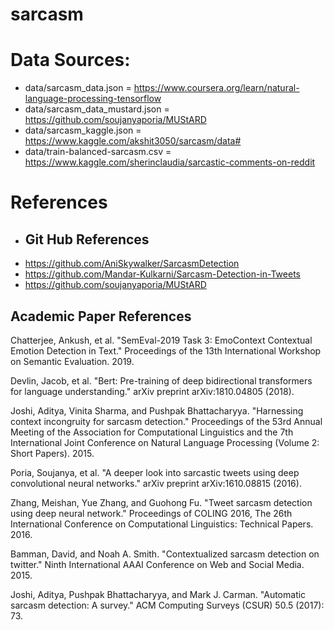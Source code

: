 # sarcasm


# Data Sources:
* data/sarcasm_data.json = https://www.coursera.org/learn/natural-language-processing-tensorflow
* data/sarcasm_data_mustard.json = https://github.com/soujanyaporia/MUStARD
* data/sarcasm_kaggle.json = https://www.kaggle.com/akshit3050/sarcasm/data#
* data/train-balanced-sarcasm.csv = https://www.kaggle.com/sherinclaudia/sarcastic-comments-on-reddit

# References

* ## Git Hub References
* https://github.com/AniSkywalker/SarcasmDetection
* https://github.com/Mandar-Kulkarni/Sarcasm-Detection-in-Tweets
* https://github.com/soujanyaporia/MUStARD

## Academic Paper References

Chatterjee, Ankush, et al. "SemEval-2019 Task 3: EmoContext Contextual Emotion Detection in Text." Proceedings of the 13th International Workshop on Semantic Evaluation. 2019.

Devlin, Jacob, et al. "Bert: Pre-training of deep bidirectional transformers for language understanding." arXiv preprint arXiv:1810.04805 (2018).

Joshi, Aditya, Vinita Sharma, and Pushpak Bhattacharyya. "Harnessing context incongruity for sarcasm detection." Proceedings of the 53rd Annual Meeting of the Association for Computational Linguistics and the 7th International Joint Conference on Natural Language Processing (Volume 2: Short Papers). 2015.

Poria, Soujanya, et al. "A deeper look into sarcastic tweets using deep convolutional neural networks." arXiv preprint arXiv:1610.08815 (2016).

Zhang, Meishan, Yue Zhang, and Guohong Fu. "Tweet sarcasm detection using deep neural network." Proceedings of COLING 2016, The 26th International Conference on Computational Linguistics: Technical Papers. 2016.

Bamman, David, and Noah A. Smith. "Contextualized sarcasm detection on twitter." Ninth International AAAI Conference on Web and Social Media. 2015.

Joshi, Aditya, Pushpak Bhattacharyya, and Mark J. Carman. "Automatic sarcasm detection: A survey." ACM Computing Surveys (CSUR) 50.5 (2017): 73.
